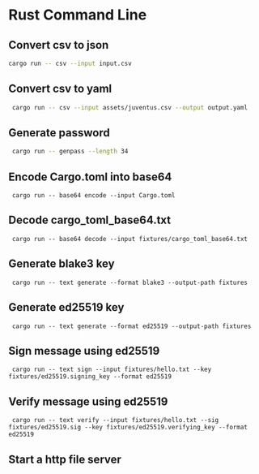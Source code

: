 # Rust Command Line

## Convert csv to json

```bash
cargo run -- csv --input input.csv 
```

## Convert csv to yaml 

```bash 
 cargo run -- csv --input assets/juventus.csv --output output.yaml
```

## Generate password 
```bash
 cargo run -- genpass --length 34

```

## Encode Cargo.toml into base64 
```shell
 cargo run -- base64 encode --input Cargo.toml
```

## Decode cargo_toml_base64.txt 
```shell
 cargo run -- base64 decode --input fixtures/cargo_toml_base64.txt
```

## Generate blake3 key 
```shell
 cargo run -- text generate --format blake3 --output-path fixtures
```

## Generate ed25519 key 
```shell
 cargo run -- text generate --format ed25519 --output-path fixtures
```

## Sign message using ed25519 
```shell
 cargo run -- text sign --input fixtures/hello.txt --key fixtures/ed25519.signing_key --format ed25519
```

## Verify message using ed25519
```shell
 cargo run -- text verify --input fixtures/hello.txt --sig fixtures/ed25519.sig --key fixtures/ed25519.verifying_key --format ed25519
```

## Start a http file server
```shell    

```